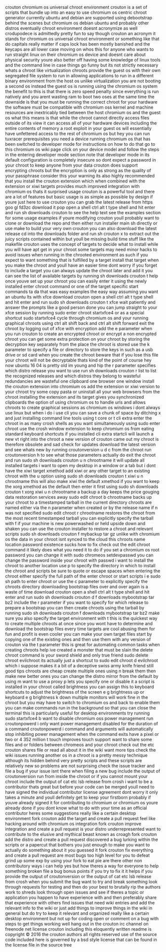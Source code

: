 crouton chromium os universal chroot environment crouton is a set of scripts that bundle up into an easy to use chromium os centric chroot generator currently ubuntu and debian are supported using debootstrap behind the scenes but chromium os debian ubuntu and probably other distros eventually chroot environment doesnt acronymize as well crodupodece is admittedly pretty fun to say though crouton an acronym it stands for chromium os universal chroot environment or something like that do capitals really matter if caps lock has been mostly banished and the keycaps are all lower case moving on whos this for anyone who wants to run straight linux on their chromium os device and doesnt care about physical security youre also better off having some knowledge of linux tools and the command line in case things go funny but its not strictly necessary whats a chroot like virtualization chroots provide the guest os with their own segregated file system to run in allowing applications to run in a different binary environment from the host os unlike virtualization you are not booting a second os instead the guest os is running using the chromium os system the benefit to this is that there is zero speed penalty since everything is run natively and you arent wasting ram to boot two oses at the same time the downside is that you must be running the correct chroot for your hardware the software must be compatible with chromium oss kernel and machine resources are inextricably tied between the host chromium os and the guest os what this means is that while the chroot cannot directly access files outside of its view it can access all of your hardware devices including the entire contents of memory a root exploit in your guest os will essentially have unfettered access to the rest of chromium os but hey you can run tuxracer prerequisites you need a device running chromium os that has been switched to developer mode for instructions on how to do that go to this chromium os wiki page click on your device model and follow the steps in the entering developer mode section note that developer mode in its default configuration is completely insecure so dont expect a password in your chroot to keep anyone from your data crouton does support encrypting chroots but the encryption is only as strong as the quality of your passphrase consider this your warning its also highly recommended that you install the crouton extension which when combined with the extension or xiwi targets provides much improved integration with chromium os thats it surprised usage crouton is a powerful tool and there are a lot of features but basic usage is as simple as possible by design if youre just here to use crouton you can grab the latest release from https goo gl fd3zc download it pop open a shell ctrl alt t type shell and hit enter and run sh downloads crouton to see the help text see the examples section for some usage examples if youre modifying crouton youll probably want to clone or download the repo and then either run installer main sh directly or use make to build your very own crouton you can also download the latest release cd into the downloads folder and run sh crouton x to extract out the juicy scripts contained within but youll be missing build time stuff like the makefile crouton uses the concept of targets to decide what to install while you will have apt get in your chroot some targets may need minor hacks to avoid issues when running in the chrooted environment as such if you expect to want something that is fulfilled by a target install that target when you make the chroot and youll have an easier time dont worry if you forget to include a target you can always update the chroot later and add it you can see the list of available targets by running sh downloads crouton t help once youve set up your chroot you can easily enter it using the newly installed enter chroot command or one of the target specific start commands ta da that was easy examples the easy way assuming you want an ubuntu lts with xfce download crouton open a shell ctrl alt t type shell and hit enter and run sudo sh downloads crouton t xfce wait patiently and answer the prompts like a good person done you can jump straight to your xfce session by running sudo enter chroot startxfce4 or as a special shortcut sudo startxfce4 cycle through chromium os and your running graphical chroots using ctrl alt shift back and ctrl alt shift forward exit the chroot by logging out of xfce with encryption add the e parameter when you run crouton to create an encrypted chroot or encrypt a non encrypted chroot you can get some extra protection on your chroot by storing the decryption key separately from the place the chroot is stored use the k parameter to specify a file or directory to store the keys in such as a usb drive or sd card when you create the chroot beware that if you lose this file your chroot will not be decryptable thats kind of the point of course hey now ubuntu 16 04 is pretty old im young and hip the r parameter specifies which distro release you want to use run sh downloads crouton r list to list the recognized releases and which distros they belong to wasteful redundancies are wasteful one clipboard one browser one window install the crouton extension into chromium os add the extension or xiwi version to your chroot try some copy pasta or uninstall all your web browsers from the chroot installing the extension and its target gives you synchronized clipboards the option of using chromium os to handle urls and allows chroots to create graphical sessions as chromium os windows i dont always use linux but when i do i use cli you can save a chunk of space by ditching x and just installing command line tools using t core or t cli extra enter the chroot in as many crosh shells as you want simultaneously using sudo enter chroot use the crosh window extension to keep chromium os from eating standard keyboard shortcuts if you installed cli extra startcli will launch a new vt right into the chroot a new version of crouton came out my chroot is therefore obsolete and sad check for updates download the latest version and see whats new by running croutonversion u d c from the chroot run croutonversion h to see what those parameters actually do exit the chroot and run sudo sh downloads crouton u n chrootname it will update all installed targets i want to open my desktop in a window or a tab but i dont have the xiwi target xmethod add xiwi or any other target to an existing chroot with the u option using sudo sh downloads crouton t xiwi u n chrootname this will also make xiwi the default xmethod if you want to keep the xorg xmethod as the default then enter it first using sudo sh downloads crouton t xorg xiwi u n chrootname a backup a day keeps the price gouging data restoration services away sudo edit chroot b chrootname backs up your chroot to a timestamped tarball in the current directory chroots are named either via the n parameter when created or by the release name if n was not specified sudo edit chroot r chrootname restores the chroot from the most recent timestamped tarball you can explicitly specify the tarball with f if your machine is new powerwashed or held upside down and shaken you can use the crouton installer to restore a chroot and relevant scripts sudo sh downloads crouton f mybackup tar gz unlike with chromium os the data in your chroot isnt synced to the cloud this chroots name location password existence sucks how to fix check out the edit chroot command it likely does what you need it to do if you set a chromium os root password you can change it with sudo chromeos setdevpasswd you can change the password inside your chroot with passwd i want to install the chroot to another location use p to specify the directory in which to install the chroot and scripts be sure to quote or escape spaces when entering the chroot either specify the full path of the enter chroot or start scripts i e sudo sh path to enter chroot or use the c parameter to explicitly specify the chroots directory downloading bootstrap files over and over again is a waste of time download crouton open a shell ctrl alt t type shell and hit enter and run sudo sh downloads crouton d f downloads mybootstrap tar bz2 include the r parameter if you want to specify for which release to prepare a bootstrap you can then create chroots using the tarball by running sudo sh downloads crouton f downloads mybootstrap tar bz2 make sure you also specify the target environment with t this is the quickest way to create multiple chroots at once since you wont have to determine and download the bootstrap files every time targets are cool abusing them for fun and profit is even cooler you can make your own target files start by copying one of the existing ones and then use them with any version of crouton via the t parameter this is great for automating common tasks when creating chroots help ive created a monster that must be slain the delete chroot command is your sword shield and only true friend sudo delete chroot evilchroot its actually just a shortcut to sudo edit chroot d evilchroot which i suppose makes it a bit of a deceptive swiss army knife friend still good tips chroots are cheap create multiple ones using n break them then make new better ones you can change the distro mirror from the default by using m want to use a proxy p lets you specify one or disable it a script is installed in your chroot called brightness you can assign this to keyboard shortcuts to adjust the brightness of the screen e g brightness up or keyboard e g brightness k down multiple monitors will work fine in the chroot but you may have to switch to chromium os and back to enable them you can make commands run in the background so that you can close the terminal this is particularly useful for desktop environments try running sudo startxfce4 b want to disable chromium oss power management run croutonpowerd i only want power management disabled for the duration of a command croutonpowerd i command and arguments will automatically stop inhibiting power management when the command exits have a pixel or two or 4 352 million t touch improves touch support want to share some files and or folders between chromeos and your chroot check out the etc crouton shares file or read all about it in the wiki want more tips check the wiki issues running another os in a chroot is a pretty messy technique although its hidden behind very pretty scripts and these scripts are relatively new so problems are not surprising check the issue tracker and file a bug if your issue isnt there when filing a new bug include the output of croutonversion run from inside the chroot or if you cannot mount your chroot include the output of cat etc lsb release from crosh i want to be a contributor thats great but before your code can be merged youll need to have signed the individual contributor license agreement dont worry it only takes a minute and youll definitely get to keep your firstborn probably if youve already signed it for contributing to chromium or chromium os youre already done if you dont know what to do with your time as an official contributor heres some suggestions really like a certain desktop environment fork crouton add the target and create a pull request feel like hacking around with chromium os integration fork crouton improve integration and create a pull request is your distro underrepresented want to contribute to the elusive and mythical beast known as croagh fork crouton add the distro and create a pull request discovered a bug lurking within the scripts or a papercut that bothers you just enough to make you want to actually do something about it you guessed it fork crouton fix everything and create a pull request are most bugs too high level for you to defeat grind up some exp by using your fork to eat pie are there other non contributory ways i can help yes but how theres a way for everyone to help something broken file a bug bonus points if you try to fix it it helps if you provide the output of croutonversion or the output of cat etc lsb release from crosh when you submit the bug want to try and break something look through requests for testing and then do your best to brutally rip the authors work to shreds look through open issues and see if theres a topic or application you happen to have experience with and then preferably share that experience with others find issues that need wiki entries and add the relevant info to the wiki or just add things to improve things in the wiki in general but do try to keep it relevant and organized really like a certain desktop environment but not up for coding open or comment on a bug with steps to get things working well hang out in the crouton irc channel on freenode net license crouton including this eloquently written readme is copyright © 2016 the crouton authors all rights reserved use of the source code included here is governed by a bsd style license that can be found in the license file in the source tree